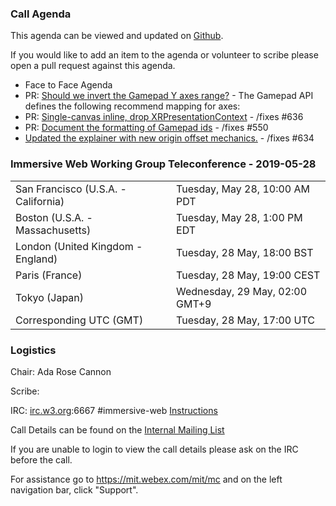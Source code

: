 ### Call Agenda

This agenda can be viewed and updated on [Github](https://github.com/immersive-web/administrivia/blob/master/meetings/wg/2019-05-28-Immersive_Web_Working_Group_Teleconference-agenda.md).

If you would like to add an item to the agenda or volunteer to scribe please open a pull request against this agenda.

* Face to Face Agenda
* PR: [Should we invert the Gamepad Y axes range?](https://github.com/immersive-web/webxr/issues/664) - The Gamepad API defines the following recommend mapping for axes:
* PR: [Single-canvas inline, drop XRPresentationContext](https://github.com/immersive-web/webxr/pull/656) - /fixes #636
* PR: [Document the formatting of Gamepad ids](https://github.com/immersive-web/webxr/pull/652) - /fixes #550
* [Updated the explainer with new origin offset mechanics.](https://github.com/immersive-web/webxr/pull/642) - /fixes #634

### Immersive Web Working Group Teleconference - 2019-05-28

<table>
<tr><td> San Francisco (U.S.A. - California) <td> Tuesday, May 28, 10:00 AM PDT
<tr><td> Boston (U.S.A. - Massachusetts) <td> Tuesday, May 28, 1:00 PM EDT
<tr><td> London (United Kingdom - England) <td> Tuesday, 28 May, 18:00 BST
<tr><td> Paris (France) <td> Tuesday, 28 May, 19:00 CEST
<tr><td> Tokyo (Japan) <td> Wednesday, 29 May, 02:00 GMT+9
<tr><td> Corresponding UTC (GMT) <td> Tuesday, 28 May, 17:00 UTC
</table>

### Logistics

Chair: Ada Rose Cannon

Scribe:

IRC: [irc.w3.org](http://irc.w3.org/):6667 #immersive-web [Instructions](https://github.com/immersive-web/administrivia/blob/master/IRC.md)

Call Details can be found on the [Internal Mailing List](https://lists.w3.org/Archives/Member/internal-immersive-web/2019Feb/0002.html)

If you are unable to login to view the call details please ask on the IRC before the call.

For assistance go to https://mit.webex.com/mit/mc  and on the left navigation bar, click "Support".
          
